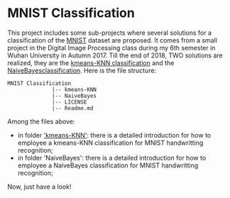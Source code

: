 # MNIST Classification

This project includes some sub-projects where several solutions for a classification of the [MNIST](http://yann.lecun.com/exdb/mnist/) dataset are proposed. It comes from a small project in the Digital Image Processing class during my 6th semester in Wuhan University in Autumn 2017. Till the end of 2018, TWO solutions are realized, they are the [kmeans-KNN classification](https://github.com/chentianyangWHU/MNIST-Classification/tree/master/kmeans-KNN) and the [NaiveBayesclassification](https://github.com/chentianyangWHU/MNIST-Classification/tree/master/NaiveBayes). Here is the file structure:

```
MNIST Classification
              |-- kmeans-KNN
              |-- NaiveBayes
              |-- LICENSE
              |-- Readme.md
```
Among the files above:
- in folder ['kmeans-KNN'](https://github.com/chentianyangWHU/MNIST-Classification/tree/master/kmeans-KNN): there is a detailed introduction for how to employee a kmeans-KNN classification for MNIST handwritting recognition;
- in folder 'NaiveBayes': there is a detailed introduction for how to employee a NaiveBayes classification for MNIST handwritting recognition;

Now, just have a look!
